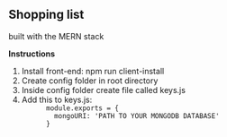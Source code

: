 <h2>Shopping list</h2> 
built with the MERN stack

<strong>Instructions</strong>

<ol>
  <li>Install front-end: npm run client-install</li>
  <li>Create config folder in root directory</li>
  <li>Inside config folder create file called keys.js</li>
  <li>
    Add this to keys.js:
    <code>
      module.exports = {
        mongoURI: 'PATH TO YOUR MONGODB DATABASE'
      }
    </code>
  </li>
</ol>